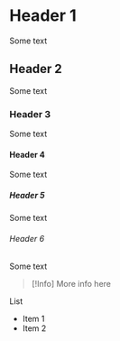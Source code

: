 # Header 1

Some text
## Header 2

Some text
### Header 3

Some text
#### Header 4

Some text
##### Header 5

Some text
###### Header 6

Some text

> [!Info] 
> More info here

List
- Item 1
- Item 2